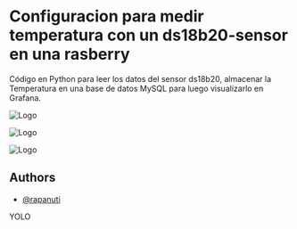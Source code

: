 
# Configuracion para medir temperatura con un ds18b20-sensor en una rasberry

Código en Python para leer los datos del sensor ds18b20, almacenar la Temperatura en una base de datos MySQL para luego visualizarlo en Grafana.


![Logo](https://cdn.icon-icons.com/icons2/2389/PNG/512/mysql_logo_icon_145044.png)

![Logo](https://ashnik-images.s3.amazonaws.com/prod/wp-content/uploads/2023/04/05161653/grafana-logo.png)

![Logo](https://cdn.sparkfun.com/assets/custom_pages/1/2/5/3/RPi-Logo-600.png)
## Authors

- [@rapanuti](https://github.com/rapanuti/)

YOLO
